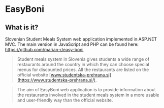 EasyBoni
=========

What is it?
-----------

Slovenian Student Meals System web application implemented in ASP.NET MVC. The main version in JavaScript and PHP can be found here:
<https://github.com/marian-r/easy-boni>

>Student meals system in Slovenia gives students a wide range of restaurants around the country
in which they can choose special menus for discounted prices. All the restaurants are listed on
the official website [www.studentska-prehrana.si](https://www.studentska-prehrana.si/).

>The aim of EasyBoni web application is to provide information about the restaurants
involved in the student meals system in a more usable and user-friendly way than the official website.
